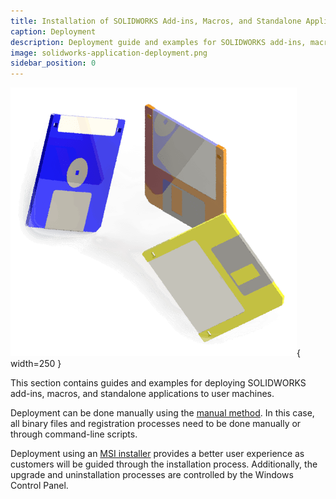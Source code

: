 ```yaml
---
title: Installation of SOLIDWORKS Add-ins, Macros, and Standalone Applications
caption: Deployment
description: Deployment guide and examples for SOLIDWORKS add-ins, macros, and standalone applications
image: solidworks-application-deployment.png
sidebar_position: 0
---
```

![Deployment of SOLIDWORKS Applications](solidworks-application-deployment.png){ width=250 }

This section contains guides and examples for deploying SOLIDWORKS add-ins, macros, and standalone applications to user machines.

Deployment can be done manually using the [manual method](manual). In this case, all binary files and registration processes need to be done manually or through command-line scripts.

Deployment using an [MSI installer](installer) provides a better user experience as customers will be guided through the installation process. Additionally, the upgrade and uninstallation processes are controlled by the Windows Control Panel.